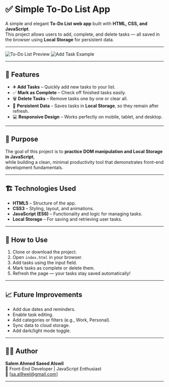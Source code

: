 # ✅ Simple To-Do List App

A simple and elegant **To-Do List web app** built with **HTML, CSS, and JavaScript**.  
This project allows users to add, complete, and delete tasks — all saved in the browser using **Local Storage** for persistent data.

---

![To-Do List Preview](https://i.imgur.com/H9D4Xyc.png)
![Add Task Example](https://i.imgur.com/MbTLE68.png)

---

## 🚀 Features

- ➕ **Add Tasks** – Quickly add new tasks to your list.  
- ✅ **Mark as Complete** – Check off finished tasks easily.  
- 🗑️ **Delete Tasks** – Remove tasks one by one or clear all.  
- 💾 **Persistent Data** – Saves tasks in **Local Storage**, so they remain after refresh.  
- 💻 **Responsive Design** – Works perfectly on mobile, tablet, and desktop.

---

## 🧠 Purpose

The goal of this project is to **practice DOM manipulation and Local Storage in JavaScript**,  
while building a clean, minimal productivity tool that demonstrates front-end development fundamentals.

---

## 🏗️ Technologies Used

- **HTML5** – Structure of the app.  
- **CSS3** – Styling, layout, and animations.  
- **JavaScript (ES6)** – Functionality and logic for managing tasks.  
- **Local Storage** – For saving and retrieving user tasks.

---

## 🧾 How to Use

1. Clone or download the project.  
2. Open `index.html` in your browser.  
3. Add tasks using the input field.  
4. Mark tasks as complete or delete them.  
5. Refresh the page — your tasks stay saved automatically!

---

## 📈 Future Improvements

- Add due dates and reminders.  
- Enable task editing.  
- Add categories or filters (e.g., Work, Personal).  
- Sync data to cloud storage.  
- Add dark/light mode toggle.

---

## 👨‍💻 Author

**Salem Ahmed Saeed Alswil**  
💼 Front-End Developer | JavaScript Enthusiast  
📧 [sa.al9wel@gmail.com]

---
